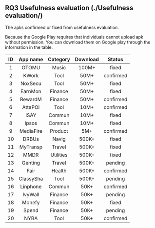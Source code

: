 ## RQ3 Usefulness evaluation (./Usefulness evaluation/)

The apks confirmed or fixed from usefulness evaluation.

Because the Google Play requires that individuals cannot upload apk without permission. You can download them on Google play through the information in the table.

**ID** | **App name** | **Category** | **Download** | **Status**
 :-: | :-: | :-: | :-: | :-: 
1 | OTOMU | Music | 100M+ | fixed
2 | KWork | Tool | 50M+ | confirmed  
3 | NoxSecu | Tool  | 50M+ | fixed  
4 | EarnMon | Finance | 50M+ | fixed  
5 | RewardM | Finance | 50M+ | confirmed  
6 | AttaPOl | Tool | 10M+  | confirmed  
7 | ISAY | Commun | 10M+  | fixed 
8 | Ipsos | Commun | 10M+  | fixed  
9 | MediaFire | Product | 5M+  | confirmed 
10 | DRBUs | Navig | 500K+ | fixed   
11 | MyTransp | Travel | 500K+ | fixed  
12 | MMDR | Utilities | 500K+ | fixed   
13 | Genting | Travel | 500K+ | pending  
14 | Fair | Health | 500K+ | confirmed   
15 | ClassySha | Tool | 500K+  | pending   
16 | Linphone | Commun | 50K+  | confirmed  
17 | IvyWall | Finance | 50K+  | pending  
18 | Monefy | Finance | 50K+  | fixed  
19 | Spend | Finance | 50K+  | pending  
20 | NYBA | Tool | 50K+  | confirmed  

